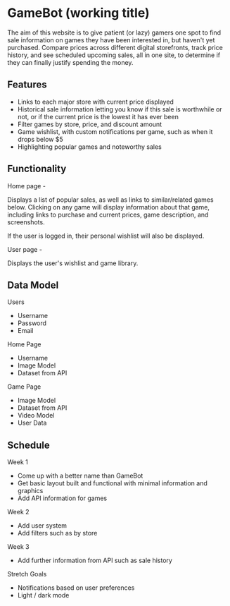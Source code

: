 
# GameBot (working title)

The aim of this website is to give patient (or lazy) gamers one spot to find sale information on games they
have been interested in, but haven't yet purchased.  Compare prices across different digital storefronts,
track price history, and see scheduled upcoming sales, all in one site, to determine if they can finally
justify spending the money.



            
## Features

- Links to each major store with current price displayed
- Historical sale information letting you know if this sale is worthwhile or not, or if the current price is the lowest it has ever been
- Filter games by store, price, and discount amount
- Game wishlist, with custom notifications per game, such as when it drops below $5
- Highlighting popular games and noteworthy sales


## Functionality
Home page -

Displays a list of popular sales, as well as links to similar/related games below.  Clicking on any game will
display information about that game, including links to purchase and current prices, game description, and screenshots.

If the user is logged in, their personal wishlist will also be displayed.

User page -

Displays the user's wishlist and game library.




## Data Model
Users
- Username
- Password
- Email

Home Page 
- Username
- Image Model
- Dataset from API

Game Page
- Image Model
- Dataset from API
- Video Model
- User Data
## Schedule 

Week 1
- Come up with a better name than GameBot
- Get basic layout built and functional with minimal information and graphics
- Add API information for games

Week 2
- Add user system
- Add filters such as by store

Week 3
- Add further information from API such as sale history

Stretch Goals
- Notifications based on user preferences
- Light / dark mode



